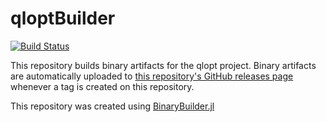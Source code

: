 # qloptBuilder

[![Build Status](https://travis-ci.org/jgoldfar/qloptBuilder.svg?branch=master)](https://travis-ci.org/jgoldfar/qloptBuilder)

This repository builds binary artifacts for the qlopt project. Binary artifacts are automatically uploaded to
[this repository's GitHub releases page](https://github.com/jgoldfar/qloptBuilder/releases) whenever a tag is created
on this repository.

This repository was created using [BinaryBuilder.jl](https://github.com/JuliaPackaging/BinaryBuilder.jl)
